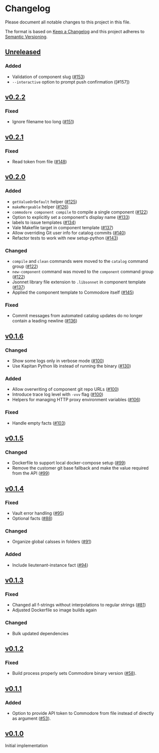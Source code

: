 # Changelog

Please document all notable changes to this project in this file.

The format is based on [Keep a Changelog](http://keepachangelog.com/)
and this project adheres to [Semantic Versioning](http://semver.org/).

## [Unreleased]

### Added

* Validation of component slug ([#153])
* `--interactive` option to prompt push confirmation ([#157])

## [v0.2.2]

### Fixed

* Ignore filename too long ([#151])

## [v0.2.1]

### Fixed

* Read token from file ([#148])

## [v0.2.0]

### Added

* `getValueOrDefault` helper ([#125])
* `makeMergeable` helper ([#126])
* `commodore component compile` to compile a single component ([#122])
* Option to explicitly set a component's display name ([#133])
* labels to issue templates ([#134])
* Vale Makefile target in component template ([#137])
* Allow overriding Git user info for catalog commits ([#140])
* Refactor tests to work with new setup-python ([#143])

### Changed

* `compile` and `clean` commands were moved to the `catalog` command group ([#122])
* `new-component` command was moved to the `component` command group ([#122])
* Jsonnet library file extension to `.libsonnet` in component template ([#137])
* Applied the component template to Commodore itself ([#145])

### Fixed

* Commit messages from automated catalog updates do no longer contain a leading newline ([#136])

## [v0.1.6]

### Changed
* Show some logs only in verbose mode ([#100])
* Use Kapitan Python lib instead of running the binary ([#130])

### Added
* Allow overwriting of component git repo URLs ([#100])
* Introduce trace log level with `-vvv` flag ([#100])
* Helpers for managing HTTP proxy environment variables ([#106])

### Fixed
* Handle empty facts ([#103])

## [v0.1.5]

### Changed
* Dockerfile to support local docker-compose setup ([#99])
* Remove the customer git base fallback and make the value required from the API ([#99])

## [v0.1.4]

### Fixed
* Vault error handling ([#95])
* Optional facts ([#88])

### Changed
* Organize global calsses in folders ([#91])

### Added
* Include lieutenant-instance fact ([#94])

## [v0.1.3]

### Fixed

* Changed all f-strings without interpolations to regular strings ([#81])
* Adjusted Dockerfile so image builds again

### Changed

* Bulk updated dependencies

## [v0.1.2]

### Fixed

* Build process properly sets Commodore binary version ([#58]).

## [v0.1.1]

### Added

* Option to provide API token to Commodore from file instead of directly as
  argument ([#53]).

## [v0.1.0]

Initial implementation

[Unreleased]: https://github.com/projectsyn/commodore/compare/v0.2.2...HEAD
[v0.1.0]: https://github.com/projectsyn/commodore/releases/tag/v0.1.0
[v0.1.1]: https://github.com/projectsyn/commodore/releases/tag/v0.1.1
[v0.1.2]: https://github.com/projectsyn/commodore/releases/tag/v0.1.2
[v0.1.3]: https://github.com/projectsyn/commodore/releases/tag/v0.1.3
[v0.1.4]: https://github.com/projectsyn/commodore/releases/tag/v0.1.4
[v0.1.5]: https://github.com/projectsyn/commodore/releases/tag/v0.1.5
[v0.1.6]: https://github.com/projectsyn/commodore/releases/tag/v0.1.6
[v0.2.0]: https://github.com/projectsyn/commodore/releases/tag/v0.2.0
[v0.2.1]: https://github.com/projectsyn/commodore/releases/tag/v0.2.1
[v0.2.2]: https://github.com/projectsyn/commodore/releases/tag/v0.2.2
[#53]: https://github.com/projectsyn/commodore/pull/53
[#58]: https://github.com/projectsyn/commodore/pull/58
[#81]: https://github.com/projectsyn/commodore/pull/81
[#88]: https://github.com/projectsyn/commodore/pull/88
[#91]: https://github.com/projectsyn/commodore/pull/91
[#94]: https://github.com/projectsyn/commodore/pull/94
[#95]: https://github.com/projectsyn/commodore/pull/95
[#99]: https://github.com/projectsyn/commodore/pull/99
[#100]: https://github.com/projectsyn/commodore/pull/100
[#103]: https://github.com/projectsyn/commodore/pull/103
[#106]: https://github.com/projectsyn/commodore/pull/106
[#122]: https://github.com/projectsyn/commodore/pull/122
[#125]: https://github.com/projectsyn/commodore/pull/125
[#126]: https://github.com/projectsyn/commodore/pull/126
[#130]: https://github.com/projectsyn/commodore/pull/130
[#133]: https://github.com/projectsyn/commodore/pull/133
[#134]: https://github.com/projectsyn/commodore/pull/134
[#136]: https://github.com/projectsyn/commodore/issues/136
[#137]: https://github.com/projectsyn/commodore/pull/137
[#140]: https://github.com/projectsyn/commodore/pull/140
[#143]: https://github.com/projectsyn/commodore/pull/143
[#145]: https://github.com/projectsyn/commodore/pull/145
[#148]: https://github.com/projectsyn/commodore/pull/148
[#151]: https://github.com/projectsyn/commodore/pull/151
[#153]: https://github.com/projectsyn/commodore/pull/153
